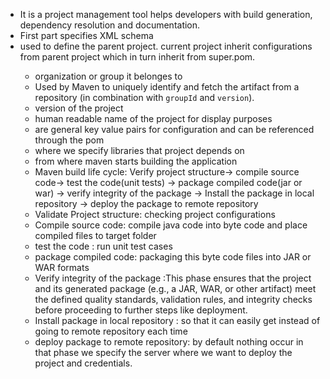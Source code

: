 - It is a project management tool helps developers with build generation, dependency resolution and documentation.
- First part specifies XML schema
- <parent><parent> used to define the parent project. current project inherit configurations from parent project which in turn inherit from super.pom.
  - <groupId><groupId> organization or group it belonges to
  - <artifactId><artifactiId>Used by Maven to uniquely identify and fetch the artifact from a repository (in combination with `groupId` and `version`).
  - <version><version> version of the project
  - <name><name> human readable name of the project for display purposes
  - <properties><properties> are general key value pairs for configuration and can be referenced through the pom
  - <dependencies><dependencies> where we specify libraries that project depends on
  - <build><build> from where maven starts building the application
  - Maven build life cycle: Verify project structure-> compile source code-> test the code(unit tests) -> package compiled code(jar or war) -> verify integrity of the package -> Install the package in local repository -> deploy the package to remote repository
  - Validate Project structure: checking project configurations 
  - Compile source code: compile java code into byte code and place compiled files to target folder
  - test the code : run unit test cases
  - package compiled code: packaging this byte code files into JAR or WAR formats
  - Verify integrity of the package :This phase ensures that the project and its generated package (e.g., a JAR, WAR, or other artifact) meet the defined quality standards, validation rules, and integrity checks before proceeding to further steps like deployment.
  - Install package in local repository : so that it can easily get instead of going to remote repository each time
  - deploy package to remote repository: by default nothing occur in that phase we specify the server where we want to deploy the project and credentials.